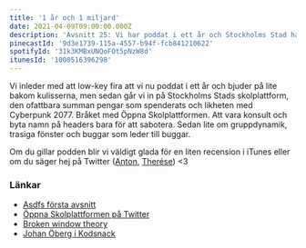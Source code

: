 ```yaml
---
title: '1 år och 1 miljard'
date: 2021-04-09T09:00:00.000Z
description: 'Avsnitt 25: Vi har poddat i ett år och Stockholms Stad har spenderat en miljard på ett system.'
pinecastId: '9d3e1739-115a-4557-b94f-fcb841210622'
spotifyId: '31k3KMBxUNQoFOt5pNzW8d'
itunesId: '1000516396298'
---
```


Vi inleder med att low-key fira att vi nu poddat i ett år och bjuder på lite bakom kulisserna, men sedan går vi in på Stockholms Stads skolplattform, den ofattbara summan pengar som spenderats och likheten med Cyberpunk 2077. Bråket med Öppna Skolplattformen. Att vara konsult och byta namn på headers bara för att sabotera. Sedan lite om gruppdynamik, trasiga fönster och buggar som leder till buggar.

Om du gillar podden blir vi väldigt glada för en liten recension i iTunes eller om du säger hej på Twitter ([Anton](https://twitter.com/Awnton), [Therése](https://twitter.com/tkomstadius)) <3

### Länkar

- [Asdfs första avsnitt](https://asdf.pizza/1-pepp-och-depp/)
- [Öppna Skolplattformen på Twitter](https://twitter.com/oppnaskolplatt)
- [Broken window theory](https://en.wikipedia.org/wiki/Broken_windows_theory)
- [Johan Öberg i Kodsnack](https://kodsnack.se/410/)
